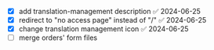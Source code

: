 - [x] add translation-management description ✅ 2024-06-25
- [x] redirect to "no access page" instead of "/" ✅ 2024-06-25
- [x] change translation management icon ✅ 2024-06-25
- [ ] merge orders' form files